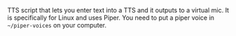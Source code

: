 TTS script that lets you enter text into a TTS and it outputs to a virtual mic. It is specifically for Linux and uses Piper. You need to put a piper voice in `~/piper-voices` on your computer.